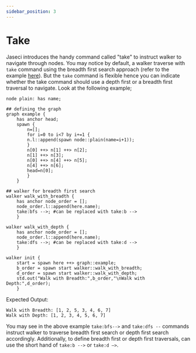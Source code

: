 ```yaml
---
sidebar_position: 3
---
```


# Take

Jaseci introduces the handy command called "take" to instruct walker to navigate through nodes. You may notice by default, a walker traverse with `take` command using the breadth first search approach (refer to the example [here](../abstractions/walkers.md#walkers-navigating-graphs-example)). But the `take` command is flexible hence you can indicate whether the take command should use a depth first or a breadth first traversal to navigate. Look at the following example;

```jac
node plain: has name;

## defining the graph
graph example {
    has anchor head;
    spawn {
        n=[];
        for i=0 to i<7 by i+=1 {
        n.l::append(spawn node::plain(name=i+1));
        }
        n[0] ++> n[1] ++> n[2];
        n[1] ++> n[3];
        n[0] ++> n[4] ++> n[5];
        n[4] ++> n[6];
        head=n[0];
        }
    }

## walker for breadth first search
walker walk_with_breadth {
    has anchor node_order = [];
    node_order.l::append(here.name);
    take:bfs -->; #can be replaced with take:b -->
    }

walker walk_with_depth {
    has anchor node_order = [];
    node_order.l::append(here.name);
    take:dfs -->; #can be replaced with take:d -->
    }

walker init {
    start = spawn here ++> graph::example;
    b_order = spawn start walker::walk_with_breadth;
    d_order = spawn start walker::walk_with_depth;
    std.out("Walk with Breadth:",b_order,"\nWalk with Depth:",d_order);
    }
```

Expected Output:

```
Walk with Breadth: [1, 2, 5, 3, 4, 6, 7]
Walk with Depth: [1, 2, 3, 4, 5, 6, 7]
```

You may see in the above example `take:bfs-->` and `take:dfs --` commands instruct walker to traverse breadth first search or depth first search accordingly. Additionally, to define breadth first or depth first traversals, can use the short hand of `take:b -->` or `take:d —>`.
